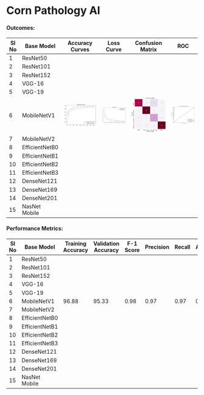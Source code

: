 # Corn Pathology AI


#### Outcomes: 

|Sl No| Base Model |  Accuracy Curves | Loss Curve |Confusion Matrix |ROC|
|-----|------------|------------------|------------|-----------------|---|
|1| ResNet50 | | | | | 
|2| ResNet101 | | | | | 
|3| ResNet152 | | | | | 
|4| VGG-16 | | | | | 
|5| VGG-19 | | | | | 
|6| MobileNetV1 |![](./assets/mobilenet_v1/accurarcy_curve.png) | ![](./assets/mobilenet_v1/loss_curve.png)|![](./assets/mobilenet_v1/confusion_matrix.png) |![](./assets/mobilenet_v1/ROC.png)| 
|7| MobileNetV2 | | | | | 
|8| EfficientNetB0 | | | | | 
|9| EfficientNetB1 | | | | | 
|10| EfficientNetB2 | | | | | 
|11| EfficientNetB3 | | | | | 
|12| DenseNet121 | | | | | 
|13| DenseNet169 | | | | | 
|14| DenseNet201 | | | | | 
|15| NasNet Mobile| | | | | 



#### Performance Metrics:

|Sl No| Base Model | Training Accuracy | Validation Accuracy | F-1 Score | Precision | Recall | AUC|
|-----|------------|-------------------|---------------------|-----------|-----------|--------|-----|
|1| ResNet50 | | | | | | | |
|2| ResNet101 | | | | | | | |
|3| ResNet152 | | | | | | | |
|4| VGG-16 | | | | | | | |
|5| VGG-19 | | | | | | | |
|6| MobileNetV1 |96.88 |95.33 |0.98 |0.97 | 0.97| 0.98|
|7| MobileNetV2 | | | | | | | |
|8| EfficientNetB0 | | | | | | | |
|9| EfficientNetB1 | | | | | | | ||
|10| EfficientNetB2 | | | | | | | |
|11| EfficientNetB3 | | | | | | | |
|12| DenseNet121 | | | | | | | ||
|13| DenseNet169 | | | | | | | |
|14| DenseNet201 | | | | | | | |
|15| NasNet Mobile| | | | | | | |

